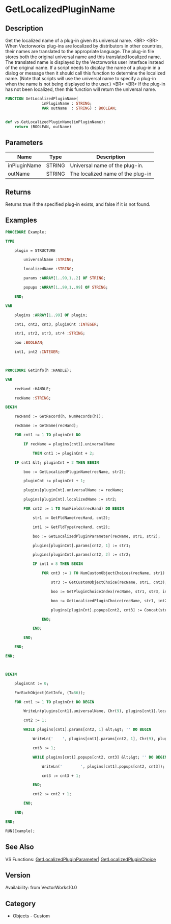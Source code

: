 # GetLocalizedPluginName

## Description
Get the localized name of a plug-in given its universal name.  &lt;BR&gt;
&lt;BR&gt;
When Vectorworks plug-ins are localized by distributors in other countries, their names are translated to the appropriate language.  The plug-in file stores both the original universal name and this translated localized name.  The translated name is displayed by the Vectorworks user interface instead of the original name.  If a script needs to display the name of a plug-in in a dialog or message then it should call this function to determine the localized name.  (Note that scripts will use the universal name to specify a plug-in when the name is not being displayed to the user.) &lt;BR&gt;
&lt;BR&gt;
If the plug-in has not been localized, then this function will return the universal name.

```pascal
FUNCTION GetLocalizedPluginName(
				inPluginName : STRING;
				VAR outName  : STRING) : BOOLEAN;
```

```python

def vs.GetLocalizedPluginName(inPluginName):
    return (BOOLEAN, outName)
```

## Parameters
|Name|Type|Description|
|---|---|---|
|inPluginName|STRING|Universal name of the plug-in.|
|outName|STRING|The localized name of the plug-in |

## Returns
Returns true if the specified plug-in exists, and false if it is not found.

## Examples
```pascal
PROCEDURE Example;

TYPE

	plugin = STRUCTURE

		universalName :STRING;

		localizedName :STRING;

		params :ARRAY[1..99,1..2] OF STRING;

		popups :ARRAY[1..99,1..99] OF STRING;

	END;

VAR

	plugins :ARRAY[1..99] OF plugin;

	cnt1, cnt2, cnt3, pluginCnt :INTEGER;

	str1, str2, str3, str4 :STRING;

	boo :BOOLEAN;

	int1, int2 :INTEGER;

	

PROCEDURE GetInfo(h :HANDLE);

VAR

	recHand :HANDLE;

	recName :STRING;

BEGIN

	recHand := GetRecord(h, NumRecords(h));

	recName := GetName(recHand);

	FOR cnt1 := 1 TO pluginCnt DO 

		IF recName = plugins[cnt1].universalName 

			THEN cnt1 := pluginCnt + 2;

	IF cnt1 &lt; pluginCnt + 2 THEN BEGIN

		boo := GetLocalizedPluginName(recName, str2);

		pluginCnt := pluginCnt + 1;

		plugins[pluginCnt].universalName := recName;

		plugins[pluginCnt].localizedName := str2;

		FOR cnt2 := 1 TO NumFields(recHand) DO BEGIN

			str1 := GetFldName(recHand, cnt2);

			int1 := GetFldType(recHand, cnt2);

			boo := GetLocalizedPluginParameter(recName, str1, str2);

			plugins[pluginCnt].params[cnt2, 1] := str1;

			plugins[pluginCnt].params[cnt2, 2] := str2;

			IF int1 = 8 THEN BEGIN

				FOR cnt3 := 1 TO NumCustomObjectChoices(recName, str1) DO BEGIN

					str3 := GetCustomObjectChoice(recName, str1, cnt3);

					boo := GetPluginChoiceIndex(recName, str1, str3, int2);

			  		boo := GetLocalizedPluginChoice(recName, str1, int2, str4);

			  		plugins[pluginCnt].popups[cnt2, cnt3] := Concat(str3, Chr(9), str4);

				END;

			END;

		END;

	END;

END;



BEGIN

	pluginCnt := 0;

	ForEachObject(GetInfo, (T=86));

	FOR cnt1 := 1 TO pluginCnt DO BEGIN

		WriteLn(plugins[cnt1].universalName, Chr(9), plugins[cnt1].localizedName);

		cnt2 := 1;

		WHILE plugins[cnt1].params[cnt2, 1] &lt;&gt; '' DO BEGIN

			WriteLn('    ', plugins[cnt1].params[cnt2, 1], Chr(9), plugins[cnt1].params[cnt2, 2]);

			cnt3 := 1;

			WHILE plugins[cnt1].popups[cnt2, cnt3] &lt;&gt; '' DO BEGIN

				WriteLn('        ', plugins[cnt1].popups[cnt2, cnt3]);

				cnt3 := cnt3 + 1;

			END;

			cnt2 := cnt2 + 1;

		END;

	END;

END;

RUN(Example);


```

## See Also
VS Functions:
[GetLocalizedPluginParameter](GetLocalizedPluginParameter.md)| [GetLocalizedPluginChoice](GetLocalizedPluginChoice.md)

## Version
Availability: from VectorWorks10.0
## Category
* Objects - Custom

